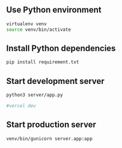 
## Use Python environment

```bash
virtualenv venv
source venv/bin/activate
```

## Install Python dependencies

```bash
pip install requirement.txt
```

## Start development server

```bash
python3 server/app.py

#vercel dev
```

## Start production server

```bash
venv/bin/gunicorn server.app:app
```